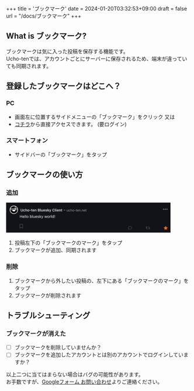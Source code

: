 +++
title = 'ブックマーク'
date = 2024-01-20T03:32:53+09:00
draft = false
url = "/docs/ブックマーク"
+++


## What is ブックマーク?
ブックマークは気に入った投稿を保存する機能です。  
Ucho-tenでは、アカウントごとにサーバーに保存されるため、端末が違っていても同期されます。

## 登録したブックマークはどこへ？

### PC
- 画面左に位置するサイドメニューの「ブックマーク」をクリック
又は
- [コチラ](https://ucho-ten.net/bookmark/)から直接アクセスできます。 (要ログイン)

### スマートフォン
- サイドバーの「ブックマーク」をタップ

## ブックマークの使い方
### 追加
<img src='../../en/docs/img/bookmark/post.png' width="450px">  

1. 投稿左下の「ブックマークのマーク」をタップ
2. ブックマークが追加、同期されます


### 削除
1. ブックマークから外したい投稿の、左下にある「ブックマークのマーク」をタップ
2. ブックマークが削除されます


## トラブルシューティング
### ブックマークが消えた
- [ ] ブックマークを削除していませんか？
- [ ] ブックマークを追加したアカウントとは別のアカウントでログインしていますか？

以上二つに当てはまらない場合はバグの可能性があります。  
お手数ですが、[Googleフォーム お問い合わせ](https://docs.google.com/forms/d/e/1FAIpQLScSKT_xhSkUK7d6zHIk25EQsz8A63TuFWgmMKdxleddz5QhUQ/viewform)よりご連絡ください。